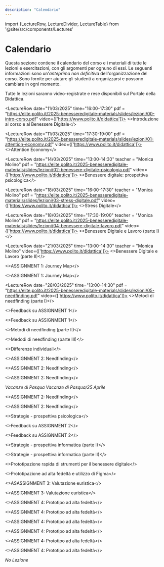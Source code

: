 ```yaml
---
description: "Calendario"
---
```


import {LectureRow, LectureDivider, LectureTable} from '@site/src/components/Lectures'


# Calendario

Questa sezione contiene il calendario del corso e i materiali di tutte le lezioni e esercitazioni, con gli argomenti per ognuno di essi. Le seguenti informazioni sono un'*anteprima non definitiva* dell'organizzazione del corso. Sono fornite per aiutare gli studenti a organizzarsi e possono cambiare in ogni momento.

Tutte le lezioni saranno video-registrate e rese disponibili sul Portale della Didattica.


<LectureTable defaultTeacher="Alberto Monge Roffarello" defaultType="Lezione" showMaterial={true} language='IT'>

<LectureDivider topic = "Settimana 1"/>

<LectureRow
    date="11/03/2025" time="16:00-17:30" pdf = "https://elite.polito.it/2025-benesseredigitale-materials/slides/lezioni/00-intro-corso.pdf" video={['https://www.polito.it/didattica']}>
    <>Introduzione al corso e al Benessere Digitale</>
</LectureRow>

<LectureRow
    date="11/03/2025" time="17:30-19:00" pdf = "https://elite.polito.it/2025-benesseredigitale-materials/slides/lezioni/01-attention-economy.pdf" video={['https://www.polito.it/didattica']}>
    <>Attention Economy</>
</LectureRow>

<LectureRow
    date="14/03/2025" time="13:00-14:30" teacher = "Monica Molino" pdf = "https://elite.polito.it/2025-benesseredigitale-materials/slides/lezioni/02-benessere-digitale-psicologia.pdf" video={['https://www.polito.it/didattica']}>
    <>Benessere digitale: prospettiva psicologica</>
</LectureRow>


<LectureDivider topic = "Settimana 2"/>

<LectureRow
    date="18/03/2025" time="16:00-17:30" teacher = "Monica Molino" pdf = "https://elite.polito.it/2025-benesseredigitale-materials/slides/lezioni/03-stress-digitale.pdf" video={['https://www.polito.it/didattica']}>
    <>Stress Digitale</>
</LectureRow>

<LectureRow
    date="18/03/2025" time="17:30-19:00" teacher = "Monica Molino" pdf = "https://elite.polito.it/2025-benesseredigitale-materials/slides/lezioni/04-benessere-digitale-lavoro.pdf" video={['https://www.polito.it/didattica']}>
    <>Benessere Digitale e Lavoro (parte I)</>
</LectureRow>

<LectureRow
    date="21/03/2025" time="13:00-14:30" teacher = "Monica Molino" video={['https://www.polito.it/didattica']}>
    <>Benessere Digitale e Lavoro (parte II)</>
</LectureRow>


<LectureDivider topic = "Settimana 3"/>

<LectureRow
    date="25/03/2025" time="16:00-17:30" teacher = "Monica Molino e Luca Scibetta" pdf = "https://elite.polito.it/2025-benesseredigitale-materials/assignments/A1-journeymap.pdf" type = "Esercitazione">
    <>ASSIGNMENT 1: Journey Map</>
</LectureRow>

<LectureRow
    date="25/03/2025" time="17:30-19:00" teacher = "Monica Molino e Luca Scibetta"  type = "Esercitazione">
    <>ASSIGNMENT 1: Journey Map</>
</LectureRow>

<LectureRow
    date="28/03/2025" time="13:00-14:30"  pdf = "https://elite.polito.it/2025-benesseredigitale-materials/slides/lezioni/05-needfinding.pdf" video={['https://www.polito.it/didattica']}>
    <>Metodi di needfinding (parte I)</>
</LectureRow>


<LectureDivider topic = "Settimana 4"/>

<LectureRow
    date="01/04/2025" time="16:00-17:30" type = "Esercitazione" teacher = "Alberto Monge Roffarello, Luca Scibetta, e Francesca Russo">
    <>Feedback su ASSIGNMENT 1</>
</LectureRow>

<LectureRow
    date="01/04/2025" time="17:30-19:00" type = "Esercitazione" teacher = "Alberto Monge Roffarello, Luca Scibetta, e Francesca Russo">
    <>Feedback su ASSIGNMENT 1</>
</LectureRow>

<LectureRow
    date="11/04/2025" time="13:00-14:30">
    <>Metodi di needfinding (parte II)</>
</LectureRow>


<LectureDivider topic = "Settimana 5"/>

<LectureRow
    date="08/04/2025" time="16:00-17:30" teacher = "Monica Molino">
    <>Medodi di needfinding (parte III)</>
</LectureRow>

<LectureRow
    date="08/04/2025" time="17:30-19:00" teacher = "Monica Molino">
    <>Differenze individuali</>
</LectureRow>

<LectureRow
    date="11/04/2025" time="13:00-14:30" type = "Esercitazione" teacher = "Monica Molino e Luca Scibetta">
    <>ASSIGNMENT 2: Needfinding</>
</LectureRow>


<LectureDivider topic = "Settimana 6"/>

<LectureRow
    date="15/04/2025" time="16:00-17:30" type = "Esercitazione" teacher = "Alberto Monge Roffaerello e Luca Scibetta">
    <>ASSIGNMENT 2: Needfinding</>
</LectureRow>

<LectureRow
    date="15/04/2025" time="17:30-19:00" type = "Esercitazione" teacher = "Alberto Monge Roffaerello e Luca Scibetta">
    <>ASSIGNMENT 2: Needfinding</>
</LectureRow>

<LectureRow variant="warning" teacher="" type="">
    <em>Vacanze di Pasqua</em>
</LectureRow>

<LectureDivider topic = "Settimana 7"/>

<LectureRow variant="warning" teacher="" type="">
    <em>Vacanze di Pasqua/25 Aprile</em>
</LectureRow>


<LectureDivider topic = "Settimana 8"/>

<LectureRow
    date="29/04/2025" time="16:00-17:30" type = "Esercitazione" teacher = "Monica Molino e Francesca Russo">
    <>ASSIGNMENT 2: Needfinding</>
</LectureRow>

<LectureRow
    date="29/04/2025" time="17:30-19:00" type = "Esercitazione" teacher = "Monica Molino e Francesca Russo">
    <>ASSIGNMENT 2: Needfinding</>
</LectureRow>

<LectureRow
    date="02/05/2025" time="13:00-14:30" teacher = "Monica Molino">
    <>Strategie - prospettiva psicologica</>
</LectureRow>


<LectureDivider topic = "Settimana 9"/>

<LectureRow
    date="06/05/2025" time="16:00-17:30" type = "Esercitazione" teacher = "Monica Molino, Luca Scibetta, e Francesca Russo">
    <>Feedback su ASSIGNMENT 2</>
</LectureRow>

<LectureRow
    date="06/05/2025" time="17:30-19:00" type = "Esercitazione" teacher = "Monica Molino, Luca Scibetta, e Francesca Russo">
    <>Feedback su ASSIGNMENT 2</>
</LectureRow>

<LectureRow
    date="09/05/2025" time="13:00-14:30">
    <>Strategie - prospettiva informatica (parte I)</>
</LectureRow>


<LectureDivider topic = "Settimana 10"/>

<LectureRow
    date="13/05/2025" time="16:00-17:30">
    <>Strategie - prospettiva informatica (parte II)</>
</LectureRow>

<LectureRow
    date="13/05/2025" time="17:30-19:00">
    <>Prototipazione rapida di strumenti per il benessere digitale</>
</LectureRow>

<LectureRow
    date="16/05/2025" time="13:00-14:30" teacher="Alberto Monge Roffarello e Luca Scibetta">
    <>Prototipazione ad alta fedeltà e utilizzo di Figma</>
</LectureRow>


<LectureDivider topic = "Settimana 11"/>

<LectureRow
    date="20/05/2025" time="16:00-17:30" type = "Esercitazione" teacher="Alberto Monge Roffarello, Luca Scibetta, e Francesca Russo">
    <>ASASSIGNMENT 3: Valutazione euristica</>
</LectureRow>

<LectureRow
    date="20/05/2025" time="17:30-19:00" type = "Esercitazione" teacher="Alberto Monge Roffarello, Luca Scibetta, e Francesca Russo">
    <>ASSIGNMENT 3: Valutazione euristica</>
</LectureRow>

<LectureRow
    date="24/05/2025" time="13:00-14:30" type = "Esercitazione" teacher="Alberto Monge Roffarello e Luca Scibetta">
    <>ASSIGNMENT 4: Prototipo ad alta fedeltà</>
</LectureRow>


<LectureDivider topic = "Settimana 12"/>

<LectureRow
    date="27/05/2025" time="16:00-17:30" type = "Esercitazione" teacher = "Monica Molino e Luca Scibetta">
    <>ASSIGNMENT 4: Prototipo ad alta fedeltà</>
</LectureRow>

<LectureRow
    date="27/05/2025" time="17:30-19:00" type = "Esercitazione" teacher = "Monica Molino e Luca Scibetta">
    <>ASSIGNMENT 4: Prototipo ad alta fedeltà</>
</LectureRow>

<LectureRow
    date="30/05/2025" time="13:00-14:30" type = "Esercitazione" teacher = "Alberto Monge Roffarello e Luca Scibetta">
    <>ASSIGNMENT 4: Prototipo ad alta fedeltà</>
</LectureRow>


<LectureDivider topic = "Settimana 13"/>

<LectureRow 
    date="03/06/2025" time="16:00-17:30" type = "Esercitazione">
    <>ASSIGNMENT 4: Prototipo ad alta fedeltà</>
</LectureRow>

<LectureRow
    date="03/06/2025" time="17:30-19:00" type = "Esercitazione">
    <>ASSIGNMENT 4: Prototipo ad alta fedeltà</>
</LectureRow>

<LectureRow
    date="06/06/2025" variant="warning" time="13:00-14:30" teacher="" type="">
    <em>No Lezione</em>
</LectureRow>

</LectureTable>  